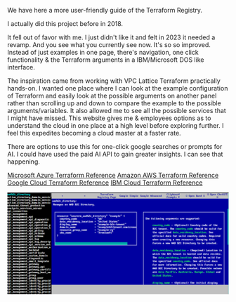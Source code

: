 We have here a more user-friendly guide of the Terraform Registry.

I actually did this project before in 2018.

It fell out of favor with me. I just didn't like it and felt in 2023 it needed a revamp. And you see what you currently see now. It's so so improved. Instead of just examples in one page, there's navigation, one click functionality & the Terraform arguments in a IBM/Microsoft DOS like interface.

The inspiration came from working with VPC Lattice Terraform practically hands-on. I wanted one place where I can look at the example configuration of Terraform and easily look at the possible arguments on another panel rather than scrolling up and down to compare the example to the possible arguments/variables. It also allowed me to see all the possible services that I might have missed. This website gives me & employees options as to understand the cloud in one place at a high level before exploring further. I feel this expedites becoming a cloud master at a faster rate.

There are options to use this for one-click google searches or prompts for AI. I could have used the paid AI API to gain greater insights. I can see that happening.

[Microsoft Azure Terraform Reference](https://mmulcahy222.github.io/terraform_reference_guides/terraform_guide.html?cloud=azurerm)
[Amazon AWS Terraform Reference](https://mmulcahy222.github.io/terraform_reference_guides/terraform_guide.html?cloud=aws)
[Google Cloud Terraform Reference](https://mmulcahy222.github.io/terraform_reference_guides/terraform_guide.html?cloud=google)
[IBM Cloud Terraform Reference](https://mmulcahy222.github.io/terraform_reference_guides/terraform_guide.html?cloud=IBM-cloud)

![](images/terraform_guide_2023.png)